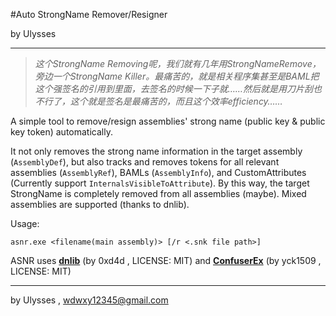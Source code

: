 #Auto StrongName Remover/Resigner

by Ulysses

---
>*这个StrongName Removing呢，我们就有几年用StrongNameRemove，旁边一个StrongName Killer。最痛苦的，就是相关程序集甚至是BAML把这个强签名的引用到里面，去签名的时候一下子就……然后就是用刀片刮也不行了，这个就是签名是最痛苦的，而且这个效率efficiency……*

A simple tool to remove/resign assemblies' strong name (public key & public key token) automatically. 

It not only removes the strong name information in the target assembly (`AssemblyDef`), but also tracks and removes tokens for all relevant assemblies (`AssemblyRef`), BAMLs (`AssemblyInfo`), and CustomAttributes (Currently support `InternalsVisibleToAttribute`). By this way, the target StrongName is completely  removed from all assemblies (maybe). Mixed assemblies are supported (thanks to dnlib).

Usage:

	asnr.exe <filename(main assembly)> [/r <.snk file path>]

ASNR uses [**dnlib**](https://github.com/0xd4d/dnlib) (by 0xd4d , LICENSE: MIT) and [**ConfuserEx**](https://github.com/yck1509/ConfuserEx) (by yck1509 , LICENSE: MIT)


---

by Ulysses , wdwxy12345@gmail.com


